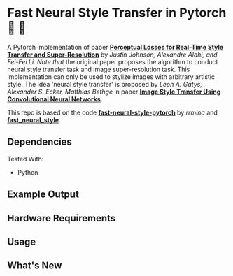 # Fast Neural Style Transfer in Pytorch :art: :rocket:

A Pytorch implementation of paper [**Perceptual Losses for Real-Time Style Transfer and Super-Resolution**](https://arxiv.org/abs/1603.08155) by *Justin Johnson, Alexandre Alahi, and Fei-Fei Li*. *Note that* the original paper proposes the algorithm to conduct neural style transfer task and image super-resolution task. This implementation can only be used to stylize images with arbitrary artistic style. 
The idea 'neural style transfer' is proposed by *Leon A. Gatys, Alexander S. Ecker, Matthias Bethge* in paper [**Image Style Transfer Using Convolutional Neural Networks**](https://www.cv-foundation.org/openaccess/content_cvpr_2016/papers/Gatys_Image_Style_Transfer_CVPR_2016_paper.pdf).

This repo is based on the code [**fast-neural-style-pytorch**](https://github.com/rrmina/fast-neural-style-pytorch) by *rrmina* and [**fast_neural_style**](https://github.com/pytorch/examples/tree/main/fast_neural_style).

## Dependencies
Tested With:
* Python

## Example Output

## Hardware Requirements

## Usage

## What's New
